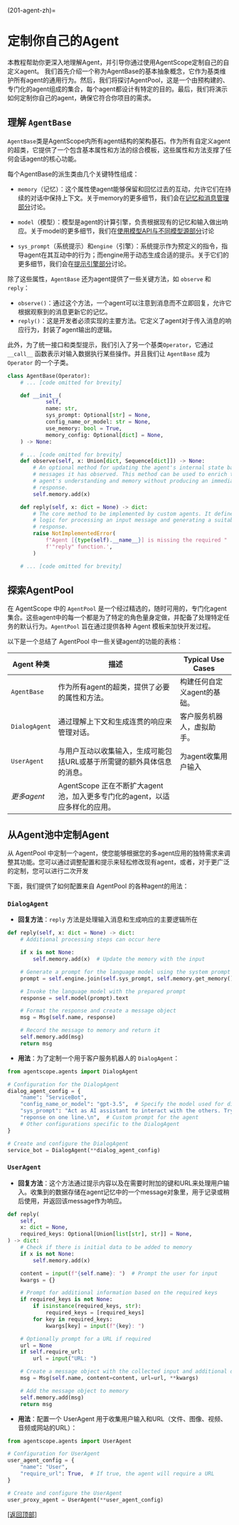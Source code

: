 (201-agent-zh)=

# 定制你自己的Agent

本教程帮助你更深入地理解Agent，并引导你通过使用AgentScope定制自己的自定义agent。
我们首先介绍一个称为AgentBase的基本抽象概念，它作为基类维护所有agent的通用行为。然后，我们将探讨AgentPool，这是一个由预构建的、专门化的agent组成的集合，每个agent都设计有特定的目的。最后，我们将演示如何定制你自己的agent，确保它符合你项目的需求。

## 理解 `AgentBase`

`AgentBase`类是AgentScope内所有agent结构的架构基石。作为所有自定义agent的超类，它提供了一个包含基本属性和方法的综合模板，这些属性和方法支撑了任何会话agent的核心功能。

每个AgentBase的派生类由几个关键特性组成：

* `memory`（记忆）：这个属性使agent能够保留和回忆过去的互动，允许它们在持续的对话中保持上下文。关于memory的更多细节，我们会在[记忆和消息管理部分](205-memory)讨论。

* `model`（模型）：模型是agent的计算引擎，负责根据现有的记忆和输入做出响应。关于model的更多细节，我们在[使用模型API与不同模型源部分](203-model)讨论

* `sys_prompt`（系统提示）和`engine`（引擎）：系统提示作为预定义的指令，指导agent在其互动中的行为；而engine用于动态生成合适的提示。关于它们的更多细节，我们会在[提示引擎部分](206-prompt)讨论。

除了这些属性，`AgentBase` 还为agent提供了一些关键方法，如 `observe` 和 `reply`：

* `observe()`：通过这个方法，一个agent可以注意到消息而不立即回复，允许它根据观察到的消息更新它的记忆。
* `reply()`：这是开发者必须实现的主要方法。它定义了agent对于传入消息的响应行为，封装了agent输出的逻辑。

此外，为了统一接口和类型提示，我们引入了另一个基类`Operator`，它通过 `__call__` 函数表示对输入数据执行某些操作。并且我们让 `AgentBase` 成为 `Operator` 的一个子类。

```python
class AgentBase(Operator):
    # ... [code omitted for brevity]

    def __init__(
            self,
            name: str,
            sys_prompt: Optional[str] = None,
            config_name_or_model: str = None,
            use_memory: bool = True,
            memory_config: Optional[dict] = None,
    ) -> None:

    # ... [code omitted for brevity]
    def observe(self, x: Union[dict, Sequence[dict]]) -> None:
        # An optional method for updating the agent's internal state based on
        # messages it has observed. This method can be used to enrich the
        # agent's understanding and memory without producing an immediate
        # response.
        self.memory.add(x)

    def reply(self, x: dict = None) -> dict:
        # The core method to be implemented by custom agents. It defines the
        # logic for processing an input message and generating a suitable
        # response.
        raise NotImplementedError(
            f"Agent [{type(self).__name__}] is missing the required "
            f'"reply" function.',
        )

    # ... [code omitted for brevity]
```

## 探索AgentPool

在 AgentScope 中的 `AgentPool` 是一个经过精选的，随时可用的，专门化agent集合。这些agent中的每一个都是为了特定的角色量身定做，并配备了处理特定任务的默认行为。`AgentPool` 旨在通过提供各种 Agent 模板来加快开发过程。

以下是一个总结了 AgentPool 中一些关键agent的功能的表格：

| Agent 种类     | 描述                                               | Typical Use Cases |
|--------------|--------------------------------------------------|-------------------|
| `AgentBase`  | 作为所有agent的超类，提供了必要的属性和方法。                        | 构建任何自定义agent的基础。  |
| `DialogAgent` | 通过理解上下文和生成连贯的响应来管理对话。                            | 客户服务机器人，虚拟助手。     |
| `UserAgent`  | 与用户互动以收集输入，生成可能包括URL或基于所需键的额外具体信息的消息。            | 为agent收集用户输入      |
| *更多agent*    | AgentScope 正在不断扩大agent池，加入更多专门化的agent，以适应多样化的应用。 |                   |

## 从Agent池中定制Agent

从 AgentPool 中定制一个agent，使您能够根据您的多agent应用的独特需求来调整其功能。您可以通过调整配置和提示来轻松修改现有agent，或者，对于更广泛的定制，您可以进行二次开发

下面，我们提供了如何配置来自 AgentPool 的各种agent的用法：

### `DialogAgent`

* **回复方法**：`reply` 方法是处理输入消息和生成响应的主要逻辑所在

```python
def reply(self, x: dict = None) -> dict:
    # Additional processing steps can occur here

    if x is not None:
        self.memory.add(x)  # Update the memory with the input

    # Generate a prompt for the language model using the system prompt and memory
    prompt = self.engine.join(self.sys_prompt, self.memory.get_memory())

    # Invoke the language model with the prepared prompt
    response = self.model(prompt).text

    # Format the response and create a message object
    msg = Msg(self.name, response)

    # Record the message to memory and return it
    self.memory.add(msg)
    return msg
```

* **用法**：为了定制一个用于客户服务机器人的 `DialogAgent`：

```python
from agentscope.agents import DialogAgent

# Configuration for the DialogAgent
dialog_agent_config = {
    "name": "ServiceBot",
    "config_name_or_model": "gpt-3.5",  # Specify the model used for dialogue generation
    "sys_prompt": "Act as AI assistant to interact with the others. Try to "
    "reponse on one line.\n",  # Custom prompt for the agent
    # Other configurations specific to the DialogAgent
}

# Create and configure the DialogAgent
service_bot = DialogAgent(**dialog_agent_config)
```

### `UserAgent`

* **回复方法**：这个方法通过提示内容以及在需要时附加的键和URL来处理用户输入。收集到的数据存储在agent记忆中的一个message对象里，用于记录或稍后使用，并返回该message作为响应。

```python
def reply(
    self,
    x: dict = None,
    required_keys: Optional[Union[list[str], str]] = None,
) -> dict:
    # Check if there is initial data to be added to memory
    if x is not None:
        self.memory.add(x)

    content = input(f"{self.name}: ")  # Prompt the user for input
    kwargs = {}

    # Prompt for additional information based on the required keys
    if required_keys is not None:
        if isinstance(required_keys, str):
            required_keys = [required_keys]
        for key in required_keys:
            kwargs[key] = input(f"{key}: ")

    # Optionally prompt for a URL if required
    url = None
    if self.require_url:
        url = input("URL: ")

    # Create a message object with the collected input and additional details
    msg = Msg(self.name, content=content, url=url, **kwargs)

    # Add the message object to memory
    self.memory.add(msg)
    return msg
```

* **用法**：配置一个 UserAgent 用于收集用户输入和URL（文件、图像、视频、音频或网站的URL）：

```python
from agentscope.agents import UserAgent

# Configuration for UserAgent
user_agent_config = {
    "name": "User",
    "require_url": True,  # If true, the agent will require a URL
}

# Create and configure the UserAgent
user_proxy_agent = UserAgent(**user_agent_config)
```

[[返回顶部]](#201-agent-zh)
